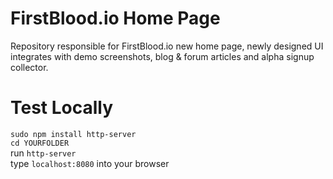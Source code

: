# FirstBlood.io Home Page
Repository responsible for FirstBlood.io new home page, newly designed UI integrates with demo screenshots, blog &amp; forum articles and alpha signup collector. 

# Test Locally
`sudo npm install http-server` <br>
`cd YOURFOLDER` <br>
run `http-server` <br>
type `localhost:8080` into your browser

